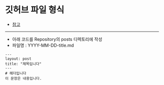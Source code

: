 # 깃허브 파일 형식
- [참고](https://github.com/)
---
- 아래 코드를 Repository의 posts 디렉토리에 작성
- 파일명 : YYYY-MM-DD-title.md
```
--- 
layout: post 
title: "제목입니다" 
---
# 헤더입니다
이 문장은 내용입니다.
```
